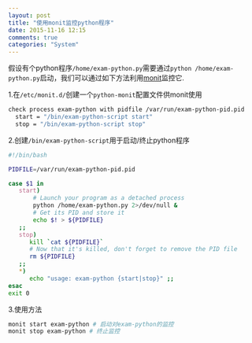 ```yaml
---
layout: post
title: "使用monit监控python程序"
date: 2015-11-16 12:15
comments: true
categories: "System"
---
```

假设有个python程序`/home/exam-python.py`需要通过`python /home/exam-python.py`启动，我们可以通过如下方法利用[monit](https://github.com/arnaudsj/monit)监控它.

1.在`/etc/monit.d/`创建一个`python-monit`配置文件供monit使用

``` bash
check process exam-python with pidfile /var/run/exam-python-pid.pid
  start = "/bin/exam-python-script start"
  stop = "/bin/exam-python-script stop"
```

2.创建`/bin/exam-python-script`用于启动/终止python程序

``` bash
#!/bin/bash

PIDFILE=/var/run/exam-python-pid.pid

case $1 in
   start)
       # Launch your program as a detached process
       python /home/exam-python.py 2>/dev/null &
       # Get its PID and store it
       echo $! > ${PIDFILE}
   ;;
   stop)
      kill `cat ${PIDFILE}`
      # Now that it's killed, don't forget to remove the PID file
      rm ${PIDFILE}
   ;;
   *)
      echo "usage: exam-python {start|stop}" ;;
esac
exit 0
```

3.使用方法
```bash
monit start exam-python # 启动对exam-python的监控
monit stop exam-python # 终止监控
```
